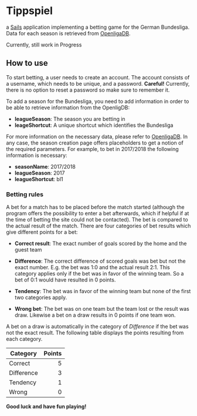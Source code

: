# Tippspiel

a [Sails](http://sailsjs.org) application implementing a betting game for the German Bundesliga.
Data for each season is retrieved from [OpenligaDB](http://www.openligadb.de).

Currently, still work in Progress

## How to use
To start betting, a user needs to create an account. The account consists of a username, which needs to be unique, and a password. **Careful!** Currently, there is no option to reset a password so make sure to remember it.

To add a season for the Bundesliga, you need to add information in order to be able to retrieve information from the OpenligDB:

   * **leagueSeason**: The season you are betting in
   * **leageShortcut**: A unique shortcut which identifies the Bundesliga
   
For more information on the necessary data, please refer to [OpenligaDB](http://www.openligadb.de). In any case, the season creation page offers placeholders to get a notion of the required parameters. For example, to bet in 2017/2018 the following information is necessary:

   * **seasonName**: 2017/2018
   * **leagueSeason**: 2017
   * **leagueShortcut**: bl1

### Betting rules
A bet for a match has to be placed before the match started (although the program offers the possibility to enter a bet afterwards, which if helpful if at the time of betting the site could not be contacted). The bet is compared to the actual result of the match. There are four categories of bet results which give different points for a bet:

* **Correct result**: The exact number of goals scored by the home and the guest team

* **Difference**: The correct difference of scored goals was bet but not the exact number. E.g. the bet was 1:0 and the actual result 2:1. This category applies only if the bet was in favor of the winning team. So a bet of 0:1 would have resulted in 0 points.

* **Tendency**: The bet was in favor of the winning team but none of the first two categories apply.

* **Wrong bet**: The bet was on one team but the team lost or the result was draw. Likewise a bet on a draw results in 0 points if one team won.

A bet on a draw is automatically in the category of *Difference* if the bet was not the exact result. The following table displays the points resulting from each category.

|**Category**|**Points**|
|--------|-----:|
|Correct |     5|
|Difference|   3|
|Tendency|     1|
|Wrong   |     0|

**Good luck and have fun playing!**
